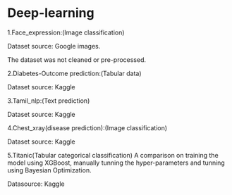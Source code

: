 # Deep-learning
1.Face_expression:(Image classification)

Dataset source: Google images.

The dataset was not cleaned or pre-processed.

2.Diabetes-Outcome prediction:(Tabular data)

Dataset source: Kaggle 

3.Tamil_nlp:(Text prediction)

Dataset source: Kaggle

4.Chest_xray(disease prediction):(Image classification)

Dataset source: Kaggle

5.Titanic(Tabular categorical classification)
A comparison on training the model using XGBoost, manually tunning the hyper-parameters and tunning using Bayesian Optimization.

Datasource: Kaggle
